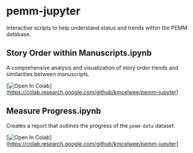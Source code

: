 # pemm-jupyter

Interactive scripts to help understand status and trends within the PEMM database.

## Story Order within Manuscripts.ipynb

A comprehensive analysis and visualization of story order trends and similarities between manuscripts.

[![Open In Colab](https://colab.research.google.com/assets/colab-badge.svg)](https://colab.research.google.com/github/kmcelwee/pemm-jupyter]

## Measure Progress.ipynb

Creates a report that outlines the progress of the `pemm-data` dataset. 

[![Open In Colab](https://colab.research.google.com/assets/colab-badge.svg)](https://colab.research.google.com/github/kmcelwee/pemm-jupyter]
